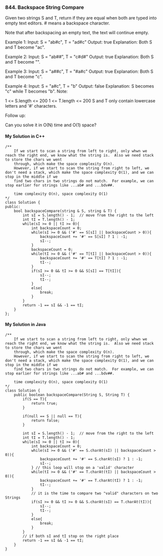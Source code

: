 ### 844. Backspace String Compare

Given two strings S and T, return if they are equal when both are typed into empty text editors. # means a backspace character.

Note that after backspacing an empty text, the text will continue empty.

Example 1:
Input: S = "ab#c", T = "ad#c"
Output: true
Explanation: Both S and T become "ac".

Example 2:
Input: S = "ab##", T = "c#d#"
Output: true
Explanation: Both S and T become "".

Example 3:
Input: S = "a##c", T = "#a#c"
Output: true
Explanation: Both S and T become "c".

Example 4:
Input: S = "a#c", T = "b"
Output: false
Explanation: S becomes "c" while T becomes "b".
Note:

1 <= S.length <= 200
1 <= T.length <= 200
S and T only contain lowercase letters and '#' characters.

Follow up:

Can you solve it in O(N) time and O(1) space?

#### My Solution in C++
```
/**
    If we start to scan a string from left to right, only whwn we reach the right end, we know what the string is.  Also we need stack to store the chars we went 
    through, which make the space complexity O(n).
    However, if we start to scan the string from right to left, we don't need a stack, which make the space complexity O(1), and we can stop in the middle if we 
    find two chars in two strings do not match.  For example, we can stop earlier for strings like ...ab# and ...bdv##.
    
    time complexity O(n), space complexity O(1)
*/
class Solution {
public:
    bool backspaceCompare(string & S, string & T) {
        int sI = S.length() - 1;  // move from the right to the left
        int tI = T.length() - 1;
        while(sI >= 0 || tI >= 0){
            int backspaceCount = 0;
            while(sI >= 0 && ('#' == S[sI] || backspaceCount > 0)){
                backspaceCount += '#' == S[sI] ? 1 : -1;
                sI--;
            }
            backspaceCount = 0;
            while(tI >= 0 && ('#' == T[tI] || backspaceCount > 0)){
                backspaceCount += '#' == T[tI] ? 1 : -1;
                tI--;
            }
            if(sI >= 0 && tI >= 0 && S[sI] == T[tI]){
                sI--;
                tI--;
            }
            else{
                break;
            }
        }
        return -1 == sI && -1 == tI;
    }
};
```

#### My Solution in Java
```
/**
    If we start to scan a string from left to right, only whwn we reach the right end, we know what the string is.  Also we need stack to store the chars we went 
    through, which make the space complexity O(n).
    However, if we start to scan the string from right to left, we don't need a stack, which make the space complexity O(1), and we can stop in the middle if we 
    find two chars in two strings do not match.  For example, we can stop earlier for strings like ...ab# and ...bdv##.
    
    time complexity O(n), space complexity O(1)
*/
class Solution {
    public boolean backspaceCompare(String S, String T) {
        if(S == T){
            return true;
        }
        
        if(null == S || null == T){
            return false;
        }
        
        int sI = S.length() - 1;  // move from the right to the left
        int tI = T.length() - 1;
        while(sI >= 0 || tI >= 0){
            int backspaceCount = 0;
            while(sI >= 0 && ('#' == S.charAt(sI) || backspaceCount > 0)){
                backspaceCount += '#' == S.charAt(sI) ? 1 : -1;
                sI--;
            } // this loop will stop on a 'valid' character
            while(tI >= 0 && ('#' == T.charAt(tI) || backspaceCount > 0)){
                backspaceCount += '#' == T.charAt(tI) ? 1 : -1;
                tI--;
            }
            // it is the time to compare two "valid" characters on two Strings
            if(sI >= 0 && tI >= 0 && S.charAt(sI) == T.charAt(tI)){
                sI--;
                tI--;
            }
            else{
                break;
            }
        }
        // if both sI and tI stop on the right place
        return -1 == sI && -1 == tI;
    }
}
```
```
